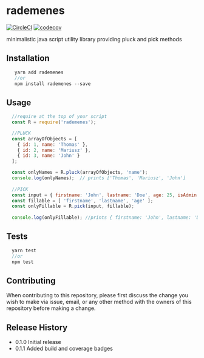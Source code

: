 # rademenes

[![CircleCI](https://circleci.com/gh/mariocoski/rademenes.svg?style=svg)](https://circleci.com/gh/mariocoski/rademenes)
[![codecov](https://codecov.io/gh/mariocoski/rademenes/branch/master/graph/badge.svg)](https://codecov.io/gh/mariocoski/rademenes)

minimalistic java script utility library providing pluck and pick methods

## Installation
```javascript
   yarn add rademenes 
   //or
   npm install rademenes --save
```

## Usage
```javascript
  //require at the top of your script
  const R = require('rademenes');

  //PLUCK 
  const arrayOfObjects = [ 
    { id: 1, name: 'Thomas' },
    { id: 2, name: 'Mariusz' },
    { id: 3, name: 'John' } 
  ];  

  const onlyNames = R.pluck(arrayOfObjects, 'name');
  console.log(onlyNames);  // prints ['Thomas', 'Mariusz', 'John']
  
  //PICK
  const input = { firstname: 'John', lastname: 'Doe', age: 25, isAdmin: true };
  const fillable = [ 'firstname', 'lastname', 'age' ];
  const onlyFillable = R.pick(input, fillable);
  
  console.log(onlyFillable); //prints { firstname: 'John', lastname: 'Doe', age: 25 };
```

## Tests
```javascript
  yarn test 
  //or
  npm test
```

## Contributing
When contributing to this repository, please first discuss the 
change you wish to make via issue, email, or any other method 
with the owners of this repository before making a change.

## Release History
* 0.1.0 Initial release
* 0.1.1 Added build and coverage badges
